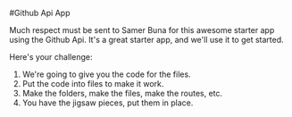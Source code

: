 #Github Api App

Much respect must be sent to Samer Buna for this awesome starter app using the Github Api. It's a great starter app, and we'll use it to get started. 

Here's your challenge: 
1. We're going to give you the code for the files. 
2. Put the code into files to make it work. 
3. Make the folders, make the files, make the routes, etc. 
4. You have the jigsaw pieces, put them in place. 
